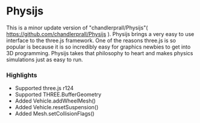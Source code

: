# Physijs
 This is a minor update version of "chandlerprall/Physijs"( https://github.com/chandlerprall/Physijs ). Physijs brings a very easy to use interface to the three.js framework. One of the reasons three.js is so popular is because it is so incredibly easy for graphics newbies to get into 3D programming. Physijs takes that philosophy to heart and makes physics simulations just as easy to run.


### Highlights ###
- Supported three.js r124 
- Supported THREE.BufferGeometry
- Added Vehicle.addWheelMesh()
- Added Vehicle.resetSuspension()
- Added Mesh.setCollisionFlags()
